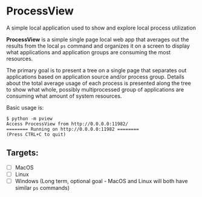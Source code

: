 # ProcessView

A simple local application used to show and explore local process utilization

**ProcessView** is a simple single page local web app that averages out the results from the local `ps` command and 
organizes it on a screen to display what applications and application groups are consuming the most resources.

The primary goal is to present a tree on a single page that separates out applications based on application source 
and/or process group. Details about the total average usage of each process is presented along the tree to show what 
whole, possibly multiprocessed group of applications are consuming what amount of system resources.

Basic usage is:

```shell
$ python -m pview
Access ProcessView from http://0.0.0.0:11982/
======== Running on http://0.0.0.0:11982 ========
(Press CTRL+C to quit)

```

## Targets:

- [ ] MacOS
- [ ] Linux
- [ ] Windows (Long term, optional goal - MacOS and Linux will both have similar `ps` commands)